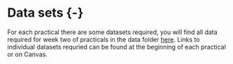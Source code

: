 # Data sets {-}

For each practical there are some datasets required, you will find all data required for week two of practicals in the data folder [here](https://github.com/anasrana/module1-practical_Bham/tree/master/data). Links to individual datasets requried can be found at the beginning of each practical or on Canvas.
<!-- # About

This is a _sample_ book written in **Markdown**. You can use anything that Pandoc's Markdown supports; for example, a math equation $a^2 + b^2 = c^2$.

## Usage

Each **bookdown** chapter is an .Rmd file, and each .Rmd file can contain one (and only one) chapter. A chapter *must* start with a first-level heading: `# A good chapter`, and can contain one (and only one) first-level heading.

Use second-level and higher headings within chapters like: `## A short section` or `### An even shorter section`.

The `index.Rmd` file is required, and is also your first book chapter. It will be the homepage when you render the book.
